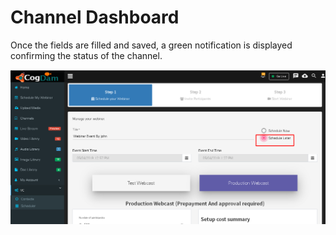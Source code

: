 # Channel Dashboard

Once the fields are filled and saved, a green notification is displayed confirming the status of the channel.

![](../../../.gitbook/assets/image%20%2848%29.png)

